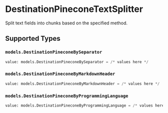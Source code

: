 # DestinationPineconeTextSplitter

Split text fields into chunks based on the specified method.


## Supported Types

### `models.DestinationPineconeBySeparator`

```python
value: models.DestinationPineconeBySeparator = /* values here */
```

### `models.DestinationPineconeByMarkdownHeader`

```python
value: models.DestinationPineconeByMarkdownHeader = /* values here */
```

### `models.DestinationPineconeByProgrammingLanguage`

```python
value: models.DestinationPineconeByProgrammingLanguage = /* values here */
```

